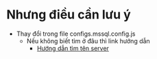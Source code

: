 # Nhưng điều cần lưu ý

- Thay đổi trong file configs.mssql.config.js
  - Nếu không biết tìm ở đâu thì link hướng dẫn
    - [Hướng dẫn tìm tên server](https://stackoverflow.com/questions/16088151/how-to-find-server-name-of-sql-server-management-studio?fbclid=IwAR2HDtRp141jj_RAPwX4adHCa4r1ij1s90v2EFtJQytK8USVitRqsxfKNCE)
